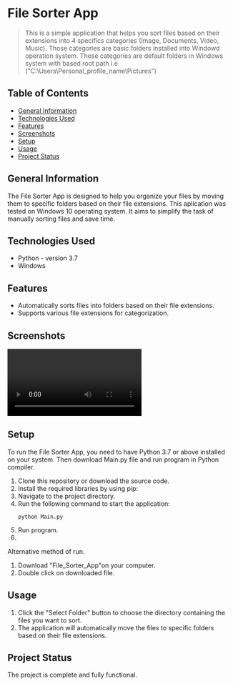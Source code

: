 # File Sorter App

> This is a simple application that helps you sort files based on their extensions into 4 specifics categories (Image, Documents, Video, Music). Those categories are basic folders installed into Windowd operation system. These categories are default folders in Windows system with based root path i.e ("C:\Users\Personal_profile_name\Pictures")

## Table of Contents
* [General Information](#general-information)
* [Technologies Used](#technologies-used)
* [Features](#features)
* [Screenshots](#screenshots)
* [Setup](#setup)
* [Usage](#usage)
* [Project Status](#project-status)

## General Information
The File Sorter App is designed to help you organize your files by moving them to specific folders based on their file extensions. This aplication was tested on Windows 10 operating system.  It aims to simplify the task of manually sorting files and save time.

## Technologies Used
- Python - version 3.7
- Windows

## Features
- Automatically sorts files into folders based on their file extensions.
- Supports various file extensions for categorization.

## Screenshots
![File Sorter App](Demo_File_sorter_App.mp4)
## Setup
To run the File Sorter App, you need to have Python 3.7 or above installed on your system. Then download Main.py file and run program in Python compiler.
1. Clone this repository or download the source code.
2. Install the required libraries by using pip:
3. Navigate to the project directory.
4. Run the following command to start the application:
   ```
   python Main.py
   ```
5. Run program.
6. 
Alternative method of run. 
1. Download "File_Sorter_App"on your computer.
2. Double click on downloaded file.

## Usage
1. Click the "Select Folder" button to choose the directory containing the files you want to sort.
2. The application will automatically move the files to specific folders based on their file extensions.

## Project Status
The project is complete and fully functional.
